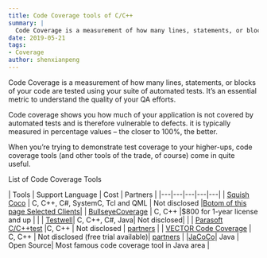 ```yaml
---
title: Code Coverage tools of C/C++
summary: |
  Code Coverage is a measurement of how many lines, statements, or blocks of your code are tested using your suite of automated tests. It’s an essential metric to understand the quality of your QA efforts.
date: 2019-05-21
tags:
- Coverage
author: shenxianpeng
---
```


Code Coverage is a measurement of how many lines, statements, or blocks of your code are tested using your suite of automated tests. It’s an essential metric to understand the quality of your QA efforts.


Code coverage shows you how much of your application is not covered by automated tests and is therefore vulnerable to defects. it is typically measured in percentage values – the closer to 100%, the better.

When you’re trying to demonstrate test coverage to your higher-ups, code coverage tools (and other tools of the trade, of course) come in quite useful.

List of Code Coverage Tools

| Tools  | Support Language  | Cost | Partners  |
|---|---|---|---|---|
| [Squish Coco](https://www.froglogic.com/coco/)  | C, C++, C#, SystemC, Tcl and QML | Not disclosed |[Botom of this page Selected Clients](https://www.froglogic.com/coco/)|
| [BullseyeCoverage](http://www.bullseye.com/productInfo.html) | C, C++ |$800 for 1-year license and up |   |
| [Testwell](https://www.verifysoft.com/en_code_coverage.html)| C, C++, C#, Java| Not disclosed| |
| [Parasoft C/C++test](https://www.parasoft.com/products/ctest) |C, C++   | Not disclosed  | [partners](https://www.parasoft.com/company/partners) |
| [VECTOR Code Coverage](https://www.vectorcast.com/software-testing-products/c-unit-testing) | C, C++ | Not disclosed (free trial available)| [partners](https://www.vectorcast.com/partners) |
|[JaCoCo](https://www.eclemma.org/jacoco/)| Java | Open Source| Most famous code coverage tool in Java area |
